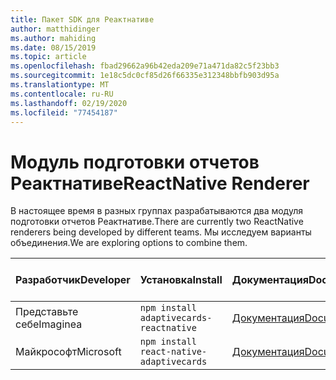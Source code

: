 ```yaml
---
title: Пакет SDK для Реактнативе
author: matthidinger
ms.author: mahiding
ms.date: 08/15/2019
ms.topic: article
ms.openlocfilehash: fbad29662a96b42eda209e71a471da82c5f23bb3
ms.sourcegitcommit: 1e18c5dc0cf85d26f66335e312348bbfb903d95a
ms.translationtype: MT
ms.contentlocale: ru-RU
ms.lasthandoff: 02/19/2020
ms.locfileid: "77454187"
---
```

# <a name="reactnative-renderer"></a><span data-ttu-id="1e57a-102">Модуль подготовки отчетов Реактнативе</span><span class="sxs-lookup"><span data-stu-id="1e57a-102">ReactNative Renderer</span></span>

<span data-ttu-id="1e57a-103">В настоящее время в разных группах разрабатываются два модуля подготовки отчетов Реактнативе.</span><span class="sxs-lookup"><span data-stu-id="1e57a-103">There are currently two ReactNative renderers being developed by different teams.</span></span> <span data-ttu-id="1e57a-104">Мы исследуем варианты объединения.</span><span class="sxs-lookup"><span data-stu-id="1e57a-104">We are exploring options to combine them.</span></span>

<span data-ttu-id="1e57a-105">Разработчик</span><span class="sxs-lookup"><span data-stu-id="1e57a-105">Developer</span></span> | <span data-ttu-id="1e57a-106">Установка</span><span class="sxs-lookup"><span data-stu-id="1e57a-106">Install</span></span> | <span data-ttu-id="1e57a-107">Документация</span><span class="sxs-lookup"><span data-stu-id="1e57a-107">Documentation</span></span> | <span data-ttu-id="1e57a-108">Исходный код</span><span class="sxs-lookup"><span data-stu-id="1e57a-108">Source Code</span></span>
---|---|---|---
<span data-ttu-id="1e57a-109">Представьте себе</span><span class="sxs-lookup"><span data-stu-id="1e57a-109">Imaginea</span></span> | `npm install adaptivecards-reactnative` | [<span data-ttu-id="1e57a-110">Документация</span><span class="sxs-lookup"><span data-stu-id="1e57a-110">Documentation</span></span>](https://www.npmjs.com/package/adaptivecards-reactnative) | [<span data-ttu-id="1e57a-111">Источник</span><span class="sxs-lookup"><span data-stu-id="1e57a-111">Source</span></span>](https://github.com/microsoft/AdaptiveCards/tree/master/source/community/reactnative)
<span data-ttu-id="1e57a-112">Майкрософт</span><span class="sxs-lookup"><span data-stu-id="1e57a-112">Microsoft</span></span> | `npm install react-native-adaptivecards` | [<span data-ttu-id="1e57a-113">Документация</span><span class="sxs-lookup"><span data-stu-id="1e57a-113">Documentation</span></span>](https://www.npmjs.com/package/react-native-adaptivecards) | [<span data-ttu-id="1e57a-114">Источник</span><span class="sxs-lookup"><span data-stu-id="1e57a-114">Source</span></span>](https://github.com/Microsoft/react-native-adaptivecards)

